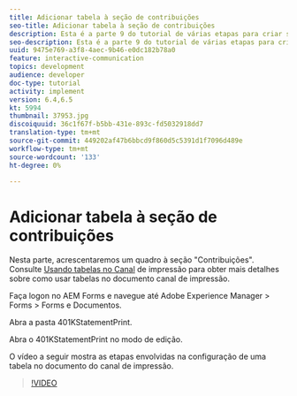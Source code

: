 ```yaml
---
title: Adicionar tabela à seção de contribuições
seo-title: Adicionar tabela à seção de contribuições
description: Esta é a parte 9 do tutorial de várias etapas para criar seu primeiro documento de comunicação interativo.Nesta parte, adicionaremos uma tabela à seção de contribuições.
seo-description: Esta é a parte 9 do tutorial de várias etapas para criar seu primeiro documento de comunicação interativo.Nesta parte, adicionaremos uma tabela à seção de contribuições.
uuid: 9475e769-a3f8-4aec-9b46-e0dc182b78a0
feature: interactive-communication
topics: development
audience: developer
doc-type: tutorial
activity: implement
version: 6.4,6.5
kt: 5994
thumbnail: 37953.jpg
discoiquuid: 36c1f67f-b5bb-431e-893c-fd5032918dd7
translation-type: tm+mt
source-git-commit: 449202af47b6bbcd9f860d5c5391d1f7096d489e
workflow-type: tm+mt
source-wordcount: '133'
ht-degree: 0%

---
```



# Adicionar tabela à seção de contribuições

Nesta parte, acrescentaremos um quadro à seção &quot;Contribuições&quot;.
Consulte [Usando tabelas no Canal](/help/forms/interactive-communications/table-in-print-channel-documents-video-use.md) de impressão para obter mais detalhes sobre como usar tabelas no documento canal de impressão.

Faça logon no AEM Forms e navegue até Adobe Experience Manager > Forms > Forms e Documentos.

Abra a pasta 401KStatementPrint.

Abra o 401KStatementPrint no modo de edição.

O vídeo a seguir mostra as etapas envolvidas na configuração de uma tabela no documento do canal de impressão.

>[!VIDEO](https://video.tv.adobe.com/v/22387t1?quality=9&learn=on)


